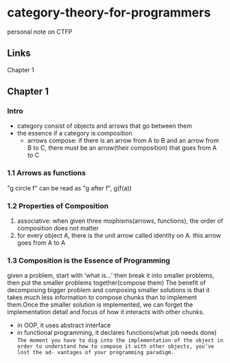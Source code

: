 # category-theory-for-programmers
personal note on CTFP

## Links
Chapter 1

## Chapter 1
### Intro
- category consist of objects and arrows that go between them
- the essence if a category is composition
  - arrows compose: if there is an arrow from A to B and an arrow from B to C, there must be an arrow(their composition) that goes from A to C

### 1.1 Arrows as functions
"g circle f" can be read as "g after f", g(f(a))

### 1.2 Properties of Composition
1. associative: when given three mophisms(arrows, functions), the order of composition does not matter
2. for every object A, there is the unit arrow called identity on A. this arrow goes from A to A

### 1.3 Composition is the Essence of Programming
given a problem, start with 'what is...'
then break it into smaller problems, then put the smaller problems together(compose them)
The benefit of decomposing bigger problem and composing smaller solutions is that it takes much less information to compose chunks than to implement them.Once the smaller solution is implemented, we can forget the implementation detail and focus of how it interacts with other chunks. 
  - in OOP,  it uses abstract interface
  - in functional programming, it declares functions(what job needs done)
`The moment you have to dig into the implementation of the object in order to understand how to compose it with other objects, you’ve lost the ad- vantages of your programming paradigm.`
